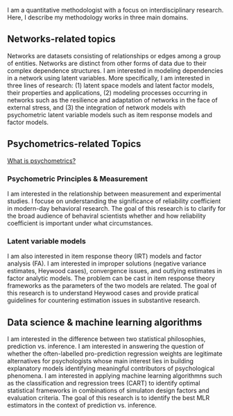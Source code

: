 I am a quantitative methodologist with a focus on interdisciplinary research. Here, I describe my methodology works in three main domains. 

## Networks-related topics
Networks are datasets consisting of relationships or edges among a group of entities. Networks are distinct from other forms of data due to their complex dependence structures. I am interested in modeling dependencies in a network using latent variables. More specifically, I am interested in three lines of research: (1) latent space models and latent factor models, their properties and applications, (2) modeling processes occurring in networks such as the resilience and adaptation of networks in the face of external stress, and (3) the integration of network models with psychometric latent variable models such as item response models and factor models. 

## Psychometrics-related Topics
<a href="https://www.psychometricsociety.org/what-psychometrics" target="_blank">What is psychometrics?</a>

### Psychometric Principles & Measurement
I am interested in the relationship between measurement and experimental studies. I focuse on understanding the significance of reliability coefficient in modern-day behavioral research. The goal of this research is to clarify for the broad audience of behaviral scientists whether and how reliability coefficient is important under what circumstances.

### Latent variable models
I am also interested in item response theory (IRT) models and factor analysis (FA). I am interested in improper solutions (negative variance estimates, Heywood cases), convergence issues, and outlying estimates in factor analytic models. The problem can be cast in item response theory frameworks as the parameters of the two models are related. The goal of this research is to understand Heywood cases and provide pratical guidelines for countering estimation issues in substantive research. 

## Data science & machine learning algorithms
I am interested in the difference between two statistical philosophies, prediction vs. inference. I am interested in answering the question of whether the often-labelled pro-prediction regression weights are legitimate alternatives for psychologists whose main interest lies in building explanatory models identifying meaningful contributors of psychological phenomena. I am interested in applying machine learning algorithmns such as the classification and regression trees (CART) to identify optimal statistical frameworks in combinations of simulaton design factors and evaluation criteria. The goal of this research is to identify the best MLR estimators in the context of prediction vs. inference. 